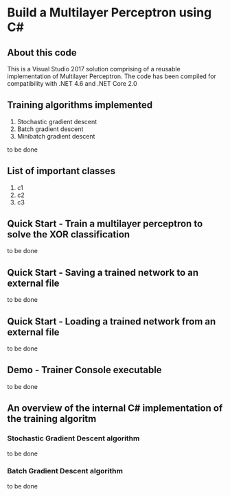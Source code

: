 #  Build a Multilayer Perceptron using C#

## About this code
This is a Visual Studio 2017 solution comprising of a reusable implementation of Multilayer Perceptron. The code has been compiled for compatibility with .NET 4.6 and .NET Core 2.0

## Training algorithms implemented
1. Stochastic gradient descent
2. Batch gradient descent
3. Minibatch gradient descent

to be done
## List of important classes
1. c1
2. c2
3. c3

## Quick Start - Train a multilayer perceptron to solve the XOR classification
to be done

## Quick Start - Saving a trained network to an external file
to be done

## Quick Start - Loading a trained network from an external file
to be done

## Demo - Trainer Console executable
to be done


## An overview of the internal C# implementation of the training algoritm
### Stochastic Gradient Descent algorithm
to be done

### Batch Gradient Descent algorithm
to be done


